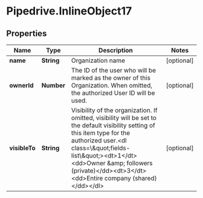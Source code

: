 # Pipedrive.InlineObject17

## Properties

Name | Type | Description | Notes
------------ | ------------- | ------------- | -------------
**name** | **String** | Organization name | [optional] 
**ownerId** | **Number** | The ID of the user who will be marked as the owner of this Organization. When omitted, the authorized User ID will be used. | [optional] 
**visibleTo** | **String** | Visibility of the organization. If omitted, visibility will be set to the default visibility setting of this item type for the authorized user.&lt;dl class&#x3D;\\\&quot;fields-list\\\&quot;&gt;&lt;dt&gt;1&lt;/dt&gt;&lt;dd&gt;Owner &amp;amp; followers (private)&lt;/dd&gt;&lt;dt&gt;3&lt;/dt&gt;&lt;dd&gt;Entire company (shared)&lt;/dd&gt;&lt;/dl&gt; | [optional] 


